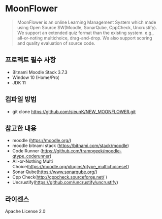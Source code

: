 # MoonFlower
    
> MoonFlower is an online Learning Management System which made using Open Source SW(Moodle, SonarQube, CppCheck, Uncrustify). We support an extended quiz format than the existing system. e.g., all-or-noting multichoice, drag-and-drop. We also support scoring and quality evaluation of source code.
    
## 프로젝트 필수 사항
* Bitnami Moodle Stack 3.7.3
* Window 10 (Home/Pro)
* JDK 11

## 컴파일 방법
* git clone https://github.com/sieunK/NEW_MOONFLOWER.git
     
## 참고한 내용
* moodle (https://moodle.org/)
* moodle bitnami stack (https://bitnami.com/stack/moodle)
* Code Runner (https://github.com/trampgeek/moodle-qtype_coderunner)
* All-or-Nothing Multi Choice(https://moodle.org/plugins/qtype_multichoiceset)
* Sonar Qube(https://www.sonarqube.org/)
* Cpp Check(http://cppcheck.sourceforge.net/ )
* Uncrustify(https://github.com/uncrustify/uncrustify)
    
## 라이센스
Apache License 2.0
